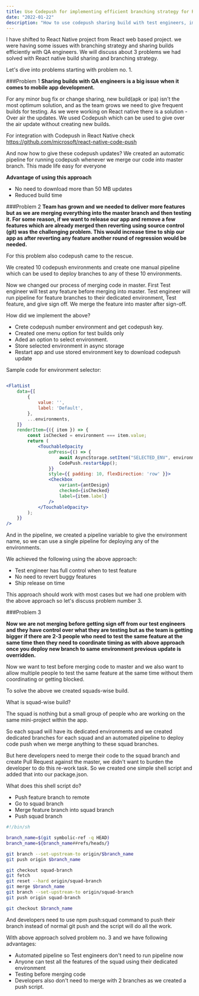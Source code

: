 ```yaml
---
title: Use Codepush for implementing efficient branching strategy for React Native 
date: "2022-01-22"
description: "How to use codepush sharing build with test engineers, implement efficient branching strategy using code push and react native"
---
```


I have shifted to React Native project from React web based project. we were having some issues with branching strategy and sharing builds efficiently with QA engineers. We will discuss about 3 problems we had solved with React native build sharing and branching strategy.

Let's dive into problems starting with problem no. 1.


###Problem 1
**Sharing builds with QA engineers is a big issue when it comes to mobile app development.**

For any minor bug fix or change sharing, new build(apk or ipa) isn't the most optimum solution, and as the team grows we need to give frequent builds for testing.
As we were working on React native there is a solution - Over air the updates.
We used Codepush which can be used to give over the air update without creating new builds.

For integration with Codepush in React Native check https://github.com/microsoft/react-native-code-push

And now how to give these codepush updates?  We created an automatic pipeline for running codepush whenever we merge our code into master branch. This made life easy for everyone

**Advantage of using this approach**

* No need to download more than 50 MB updates
* Reduced build time


###Problem 2
**Team has grown and we needed to deliver more features but as we are merging everything into the master branch and then testing it. For some reason, if we want to release our app and remove a few features which are already merged then reverting using source control (git) was the challenging problem. This would increase time to ship our app as after reverting any feature another round of regression would be needed.**

For this problem also codepush came to the rescue.

We created 10 codepush environments and create one manual pipeline which can be used to deploy branches to any of these 10 environments.

Now we changed our process of merging code in master. First Test engineer will test any feature before merging into master. Test engineer will run pipeline for feature branches to their dedicated environment, Test feature, and give sign off.
We merge the feature into master after sign-off.

How did we implement the above?

* Crete codepush number environment and get codepush key.
* Created one menu option for test builds only
* Aded an option to select environment.
* Store selected environment in async storage
* Restart app and use stored environment key to download codepush update

Sample code for environment selector:


```jsx

<FlatList
    data={[
        {
            value: '',
            label: 'Default',
        },
        ...environments,
    ]}
    renderItem={({ item }) => {
        const isChecked = environment === item.value;
        return (
            <TouchableOpacity
                onPress={() => {
                    await AsyncStorage.setItem("SELECTED_ENV", environment);
                    CodePush.restartApp();
                }}
                style={{ padding: 10, flexDirection: 'row' }}>
                <Checkbox
                    variant={antDesign}
                    checked={isChecked}
                    label={item.label}
                />
            </TouchableOpacity>
        );
    }}
/>
```

And in the pipeline, we created a pipeline variable to give the environment name, so we can use a single pipeline for deploying any of the environments. 

We achieved the following using the above approach:

* Test engineer has full control when to test feature
* No need to revert buggy features
* Ship release on time
  
This approach should work with most cases but we had one problem with the above approach so let's discuss problem number 3.


###Problem 3

**Now we are not merging before getting sign off from our test engineers and they have control over what they are testing but as the team is getting bigger if there are 2-3 people who need to test the same feature at the same time then they need to coordinate timing as with above approach once you deploy new branch to same environment previous update is overridden.**


Now we want to test before merging code to master and we also want to allow multiple people to test the same feature at the same time without them coordinating or getting blocked.

To solve the above we created squads-wise build.

What is squad-wise build?

The squad is nothing but a small group of people who are working on the same mini-project within the app.

So each squad will have its dedicated environments and we created dedicated branches for each squad and an automated pipeline to deploy code push when we merge anything to these squad branches.

But here developers need to merge their code to the squad branch and create Pull Request against the master, we didn't want to burden the developer to do this re-work task. So we created one simple shell script and added that into our package.json.

What does this shell script do?

* Push feature branch to remote
* Go to squad branch
* Merge feature branch into squad branch
* Push squad branch


```sh
#!/bin/sh

branch_name=$(git symbolic-ref -q HEAD)
branch_name=${branch_name##refs/heads/}

git branch --set-upstream-to origin/$branch_name
git push origin $branch_name

git checkout squad-branch
git fetch
git reset --hard origin/squad-branch
git merge $branch_name 
git branch --set-upstream-to origin/squad-branch
git push origin squad-branch

git checkout $branch_name

```

And developers need to use npm push:squad command to push their branch instead of normal git push and the script will do all the work.


With above approach solved problem no. 3 and we have following advantages:

* Automated pipeline so Test engineers don't need to run pipeline now
* Anyone can test all the features of the squad using their dedicated environment 
* Testing before merging code
* Developers also don't need to merge with 2 branches as we created a push script.